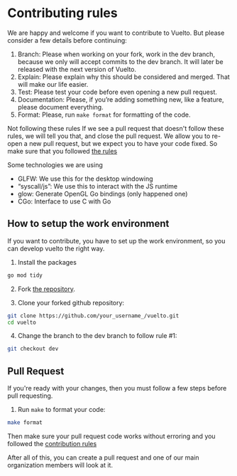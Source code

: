 # Contributing rules
We are happy and welcome if you want to contribute to Vuelto. But please consider a few details before continuing:

1. Branch: Please when working on your fork, work in the dev branch, because we only will accept commits to the dev branch. It will later be released with the next version of Vuelto.
2. Explain: Please explain why this should be considered and merged. That will make our life easier.
3. Test: Please test your code before even opening a new pull request.
4. Documentation: Please, if you’re adding something new, like a feature, please document everything.
5. Format: Please, run `make format` for formatting of the code.

Not following these rules
If we see a pull request that doesn't follow these rules, we will tell you that, and close the pull request.
We allow you to re-open a new pull request, but we expect you to have your code fixed.
So make sure that you followed [the rules](#contributing-rules)

Some technologies we are using
- GLFW: We use this for the desktop windowing
- “syscall/js”: We use this to interact with the JS runtime
- glow: Generate OpenGL Go bindings (only happened one)
- CGo: Interface to use C with Go

## How to setup the work environment

If you want to contribute, you have to set up the work environment, so you can develop vuelto the right way.

1. Install  the packages

```bash
go mod tidy
```

2. Fork [the repository](https://github.com/vuelto-org/vuelto).

3. Clone your forked github repository:

```bash
git clone https://github.com/your_username_/vuelto.git
cd vuelto
```

4. Change the branch to the dev branch to follow rule \#1:

```bash
git checkout dev
```

## Pull Request

If you're ready with your changes, then you must follow a few steps before pull requesting.

1. Run `make` to format your code:

```bash
make format
```

Then make sure your pull request code works without erroring and you followed the [contribution rules](#contributing-rules)

After all of this, you can create a pull request and one of our main organization members will look at it.
